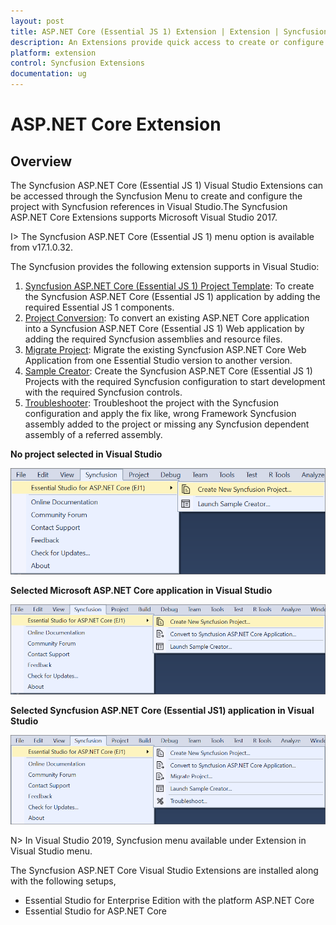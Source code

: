 ```yaml
---
layout: post
title: ASP.NET Core (Essential JS 1) Extension | Extension | Syncfusion
description: An Extensions provide quick access to create or configure the Syncfusion ASP.NET Core projects along with Essential JS 1 components
platform: extension
control: Syncfusion Extensions
documentation: ug
---
```


# ASP.NET Core Extension

## Overview

The Syncfusion ASP.NET Core (Essential JS 1) Visual Studio Extensions can be accessed through the Syncfusion Menu to create and configure the project with Syncfusion references in Visual Studio.The Syncfusion ASP.NET Core Extensions supports Microsoft Visual Studio 2017.

I> The Syncfusion ASP.NET Core (Essential JS 1) menu option is available from v17.1.0.32.

The Syncfusion provides the following extension supports in Visual Studio:

1.	[Syncfusion ASP.NET Core (Essential JS 1) Project Template](https://help.syncfusion.com/extension/aspnetcore-extension/syncfusion-project-templates): To create the Syncfusion ASP.NET Core (Essential JS 1) application by adding the required Essential JS 1 components.
2.	[Project Conversion](https://help.syncfusion.com/extension/aspnetcore-extension/project-conversion): To convert an existing ASP.NET Core application into a Syncfusion ASP.NET Core (Essential JS 1) Web application by adding the required Syncfusion assemblies and resource files.
3.	[Migrate Project](https://help.syncfusion.com/extension/aspnetcore-extension/project-migration): Migrate the existing Syncfusion ASP.NET Core Web Application from one Essential Studio version to another version.
4.	[Sample Creator](https://help.syncfusion.com/extension/aspnetcore-extension/sample-creator): Create the Syncfusion ASP.NET Core (Essential JS 1) Projects with the required Syncfusion configuration to start development with the required Syncfusion controls.
5.	[Troubleshooter](https://help.syncfusion.com/extension/syncfusion-troubleshooter/syncfusion-troubleshooter): Troubleshoot the project with the Syncfusion configuration and apply the fix like, wrong Framework Syncfusion assembly added to the project or missing any Syncfusion dependent assembly of a referred assembly.

**No project selected in Visual Studio**

![Syncfusion Menu when No project selected in Visual Studio](Overview_images/Syncfusion_Menu_OverView1.png)

**Selected Microsoft ASP.NET Core application in Visual Studio**

![Syncfusion Menu when Selected Microsoft ASP.NET Core application in Visual Studio](Overview_images/Syncfusion_Menu_OverView2.png)

**Selected Syncfusion ASP.NET Core (Essential JS1) application in Visual Studio**

![Syncfusion Menu when Selected Synfusion ASP.NET Core EJ1 application in Visual Studio](Overview_images/Syncfusion_Menu_OverView3.png)

N> In Visual Studio 2019, Syncfusion menu available under Extension in Visual Studio menu.

The Syncfusion ASP.NET Core Visual Studio Extensions are installed along with the following setups,

* Essential Studio for Enterprise Edition with the platform ASP.NET Core
* Essential Studio for ASP.NET Core


